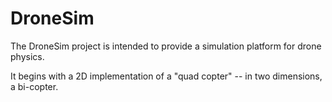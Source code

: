 # DroneSim

The DroneSim project is intended to provide a simulation platform for drone physics.

It begins with a 2D implementation of a "quad copter" -- in two dimensions, a bi-copter.
